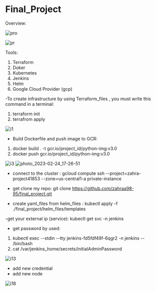 # Final_Project
Overview:

![pro](https://user-images.githubusercontent.com/78254667/221214297-9f08ddbe-49cf-47d7-bdef-4879d7895e70.png)

![pr](https://user-images.githubusercontent.com/78254667/221214305-aa88e5ab-f928-4df5-894b-23af6b7c6da0.png)

Tools:
1. Terraform
2. Doker
3. Kubernetes
4. Jenkins
5. Helm
6. Google Cloud Provider (gcp)

-To create infrastructure by using Terraform_files , you must write this command in a terminal:
1. terraform init
2. terrafrom apply

![i1](https://user-images.githubusercontent.com/78254667/221216127-9028feb5-6930-43cd-ab9f-842f6908de8d.png)

- Build Dockerfile and push image to GCR:
1. docker build . -t gcr.io/project_id/python-img:v3.0
2. docker push gcr.io/project_id/python-img:v3.0 

![i3](https://user-images.githubusercontent.com/78254667/221218520-5a1bbf35-7463-4e6c-9500-4725306f1d5a.png)
![photo_2023-02-24_17-26-51](https://user-images.githubusercontent.com/78254667/221218533-56f8cf83-9034-4df5-94f5-0fd087fda1b7.jpg)

- connect to the cluster :
gcloud compute ssh --project=zahra-project41853 --zone=us-central1-a private-instance

- get clone my repo:
git clone https://github.com/zahraa98-95/final_project.git

- create yaml_files from helm_files :
kubectl apply -f ./final_project/helm_files/templates

-get your external ip (service): 
kubectl get svc -n jenkins
- get password by used:
1. kubectl exec --stdin --tty jenkins-fd5fdf49f-6qgr2 -n jenkins -- /bin/bash
2. cat /var/jenkins_home/secrets/initialAdminPassword

![i13](https://user-images.githubusercontent.com/78254667/221223145-b2ffb1c6-40ad-4bec-8131-9670bebf0e58.png)

- add new credential
- add new node

![i18](https://user-images.githubusercontent.com/78254667/221224378-44127c91-d900-414d-b6b8-8d5e7a281c3c.png)




